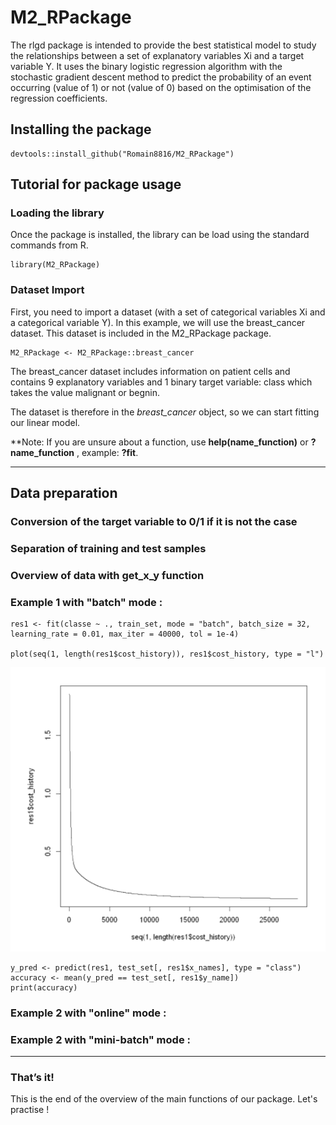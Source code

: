 M2_RPackage
==========

The rlgd package is intended to provide the best statistical model to study the relationships between a set of explanatory variables Xi and a target variable Y. It uses the binary logistic regression algorithm with the stochastic gradient descent method to predict the probability of an event occurring (value of 1) or not (value of 0) based on the optimisation of the regression coefficients.

Installing the package
----------------------

    devtools::install_github("Romain8816/M2_RPackage")

Tutorial for package usage
--------------------------

### Loading the library

Once the package is installed, the library can be load using the standard commands from R.

    library(M2_RPackage)

### Dataset Import

First, you need to import a dataset (with a set of categorical variables Xi and a categorical variable Y). In this example, we will use the breast_cancer dataset. This dataset is included in the M2_RPackage package.

    M2_RPackage <- M2_RPackage::breast_cancer

The breast_cancer dataset includes information on patient cells and contains 9 explanatory variables and 1 binary target variable: class which takes the value malignant or begnin.

The dataset is therefore in the *breast_cancer* object, so we can start fitting our linear model.

**Note: If you are unsure about a function, use **help(name_function)** or **?name_function** , example: **?fit**.

------------------------------------------------------------------------

Data preparation
----------------

### Conversion of the target variable to 0/1 if it is not the case


### Separation of training and test samples


### Overview of data with get_x_y function


### Example 1 with "batch" mode : 

    res1 <- fit(classe ~ ., train_set, mode = "batch", batch_size = 32, learning_rate = 0.01, max_iter = 40000, tol = 1e-4)
    
    plot(seq(1, length(res1$cost_history)), res1$cost_history, type = "l")
    
![](Tutorial_files_figure/batch.png)
    
    y_pred <- predict(res1, test_set[, res1$x_names], type = "class")
    accuracy <- mean(y_pred == test_set[, res1$y_name])
    print(accuracy)
    

### Example 2 with "online" mode : 


### Example 2 with "mini-batch" mode : 

------------------------------------------------------------------------

### That’s it!

This is the end of the overview of the main functions of our package. Let's practise !

